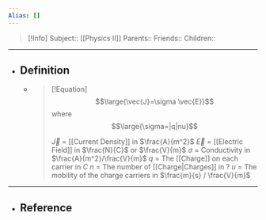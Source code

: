 ```yaml
---
Alias: []
---
```

> [!Info]
> Subject:: [[Physics II]]
> Parents:: 
> Friends:: 
> Children:: 
---
- ## Definition
	- > [!Equation]
	  > $$\large{\vec{J}=\sigma \vec{E}}$$
	  > where
	  > $$\large{\sigma=|q|nu}$$
	  > 
	  > $\vec{J}$ = [[Current Density]] in $\frac{A}{m^2}$
	  > $\vec{E}$ = [[Electric Field]] in $\frac{N}{C}$ or $\frac{V}{m}$
	  > $\sigma$ = Conductivity in $\frac{A}{m^2}/\frac{V}{m}$
	  > $q$ = The [[Charge]] on each carrier in $C$
	  > $n$ = The number of [[Charge|Charges]] in $?$
	  > $u$ = The mobility of the charge carriers in $\frac{m}{s} / \frac{V}{m}$
---
- ## Reference
